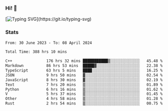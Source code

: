 ### Hi!  👋

[![Typing SVG](https://readme-typing-svg.herokuapp.com?font=Fira+Code&pause=1000&width=435&lines=Hello!+I'm+Texiwustion.)](https://git.io/typing-svg)

### Stats

<!--START_SECTION:waka-->

```txt
From: 30 June 2023 - To: 08 April 2024

Total Time: 388 hrs 10 mins

C++               176 hrs 32 mins ███████████▒░░░░░░░░░░░░░   45.48 %
Markdown          86 hrs 53 mins  █████▓░░░░░░░░░░░░░░░░░░░   22.38 %
TypeScript        63 hrs 5 mins   ████░░░░░░░░░░░░░░░░░░░░░   16.25 %
JSON              9 hrs 50 mins   ▓░░░░░░░░░░░░░░░░░░░░░░░░   02.54 %
JavaScript        8 hrs 30 mins   ▓░░░░░░░░░░░░░░░░░░░░░░░░   02.19 %
Text              7 hrs 20 mins   ▒░░░░░░░░░░░░░░░░░░░░░░░░   01.89 %
Python            6 hrs 16 mins   ▒░░░░░░░░░░░░░░░░░░░░░░░░   01.62 %
V                 5 hrs 37 mins   ▒░░░░░░░░░░░░░░░░░░░░░░░░   01.45 %
Other             4 hrs 58 mins   ▒░░░░░░░░░░░░░░░░░░░░░░░░   01.28 %
Rust              2 hrs 54 mins   ▒░░░░░░░░░░░░░░░░░░░░░░░░   00.75 %
```

<!--END_SECTION:waka-->
